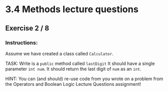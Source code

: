# 3.4  Methods lecture questions
## Exercise 2 / 8
### Instructions:
Assume we have created a class called `Calculator`.

TASK: Write is a `public` method called `lastDigit` It should have a single parameter `int num`. It should return the last digit of `num` as an `int`.

HINT: You can (and should) re-use code from you wrote on a problem from the Operators and Boolean Logic Lecture Questions assignment!
